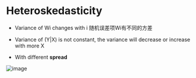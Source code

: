 # Heteroskedasticity

- Variance of Wi changes with i 随机误差项Wi有不同的方差

- Variance of (Y|X) is not constant, the variance will decrease or increase with more X

- With different **spread**

![image](https://user-images.githubusercontent.com/93849914/183290284-72ca47de-7972-4b9e-af07-07398a4fb089.jpeg)
